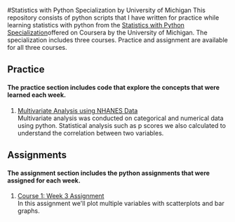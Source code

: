 #Statistics with Python Specialization by University of Michigan
This repository consists of python scripts that I have written for practice
while learning statistics with python from the [Statistics with Python Specialization](https://www.coursera.org/specializations/statistics-with-python)offered on Coursera by the University of Michigan. The specialization includes three courses. Practice and assignment are available for all three courses.

## Practice
#### The practice section includes code that explore the concepts that were learned each week.

1. [Multivariate Analysis using NHANES Data](https://github.com/jenish-lamsal/Statistics_with_python_specialization/blob/master/Understanding_and_Visualizing_Data_With_Python/Week_3/utf-8''nhanes_multivariate_practice.ipynb)<br/>Multivariate analysis was conducted on categorical and numerical data using python. Statistical analysis such as p scores we also calculated to understand the correlation between two variables.

## Assignments
#### The assignment section includes the python assignments that were assigned for each week.

1. [Course 1: Week 3 Assignment](https://github.com/jenish-lamsal/Statistics_with_python_specialization/blob/master/Understanding_and_Visualizing_Data_With_Python/Week_3/utf-8''w3_assessment.ipynb)<br/>In this assignment we'll plot multiple variables with scatterplots and bar graphs.
